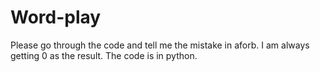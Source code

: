 # Word-play
Please go through the code and tell me the mistake in aforb. I am always getting 0 as the result. The code is in python.
